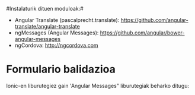 #Instalaturik dituen moduloak:#

* Angular Translate (pascalprecht.translate): https://github.com/angular-translate/angular-translate
* ngMessages (Angular Messages): https://github.com/angular/bower-angular-messages
* ngCordova: http://ngcordova.com

# Formulario balidazioa #

Ionic-en liburutegiez gain 'Angular Messages" liburutegiak beharko ditugu:

